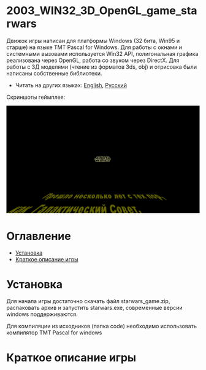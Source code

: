 # 2003_WIN32_3D_OpenGL_game_starwars


Движок игры написан для платформы Windows (32 бита, Win95 и старше) на языке TMT Pascal for Windows. Для работы с окнами и системными вызовами используется Win32 API, полигональная графика реализована через OpenGL, работа со звуком через DirectX. Для работы с 3Д моделями (чтение из форматов 3ds, obj) и отрисовка были написаны собственные библиотеки.

* Читать на других языках: [English](README.md), [Русский](README.ru.md)

Скриншоты геймплея:

![Screenshots of a gameplay](starwars_gif.gif)

# Оглавление
- [Установка](#Установка)
- [Краткое описание игры](#Краткое-описание-игры)

# Установка

Для начала игры достаточно скачать файл starwars_game.zip, распаковать архив и запустить starwars.exe, современные версии windows поддерживаются.

Для компиляции из исходников (папка code) необходимо использовать компилятор TMT Pascal for windows

# Краткое описание игры


